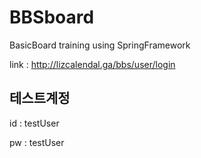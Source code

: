 # BBSboard
BasicBoard training using SpringFramework


link : http://lizcalendal.ga/bbs/user/login


테스트계정 
------------------------------------

 id : testUser
 
 pw : testUser
 
